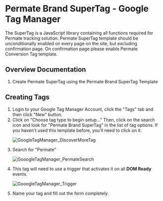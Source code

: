 # Permate Brand SuperTag - Google Tag Manager

The SuperTag is a JavaScript library containing all functions required for Permate tracking solution. Permate SuperTag template should be unconditionally enabled on every page on the site, but excluding confirmation page. On confirmation page please enable Permate Conversion Tag template.

## Overview Documentation

<ol>
<li>Create Permate SuperTag using the Permate Brand SuperTag Template
</ol>

## Creating Tags

<ol>
<li>Login to your Google Tag Manager Account, click the "Tags" tab and then click "New" button.
<li>Click on "Choose tag type to begin setup..." Then, click on the search icon and look for "Permate Brand SuperTag" in the list of tag options. If you haven't used this template before, you'll need to click on it.

![GoogleTagManager_DiscoverMoreTag](https://github.com/user-attachments/assets/67024804-4644-4b26-99a0-716c87ca2311)
<li>Search for "Permate"

![GooogleTagManager_PermateSearch](https://github.com/user-attachments/assets/20d93609-7d50-4cd2-a43d-61b04dd3a6ac)
<li>This tag will need to use a trigger that activates it on all <b>DOM Ready</b> events.

![GooogleTagManager_Trigger](https://github.com/user-attachments/assets/0cb3bff8-9490-4eec-b161-7637714b684c)
<li>Name your tag and fill out the form completely.</li>
</ol>
